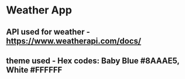 # Weather App
## API used for weather - https://www.weatherapi.com/docs/
## theme used - Hex codes: Baby Blue #8AAAE5, White #FFFFFF